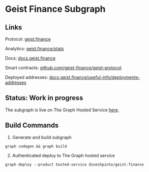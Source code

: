 # Geist Finance Subgraph

## Links

Protocol: [geist.finance](https://geist.finance/)

Analytics: [geist.finance/stats](https://geist.finance/stats/)

Docs: [docs.geist.finance](https://docs.geist.finance/)

Smart contracts: [github.com/geist-finance/geist-protocol](https://github.com/geist-finance/geist-protocol)

Deployed addresses: [docs.geist.finance/useful-info/deployments-addresses](https://docs.geist.finance/useful-info/deployments-addresses)


## Status: Work in progress
The subgraph is live on The Graph Hosted Service [here](https://thegraph.com/hosted-service/subgraph/dineshpinto/geist-finance).

## Build Commands
1. Generate and build subgraph

```shell
graph codegen && graph build
```

2. Authenticated deploy to The Graph hosted service

```shell
graph deploy --product hosted-service dineshpinto/geist-finance
```
